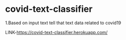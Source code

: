 # covid-text-classifier

1.Based on input text  tell that text data related to covid19 

LINK-https://covid-text-classifier.herokuapp.com/

